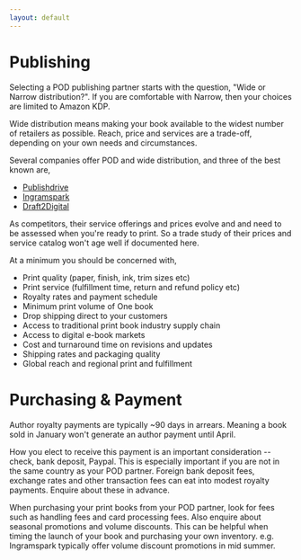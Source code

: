 ```yaml
---
layout: default 
---
```

# Publishing
Selecting a POD publishing partner starts with the question, "Wide or Narrow distribution?". If you are comfortable with Narrow, then your choices are limited to Amazon KDP.

Wide distribution means making your book available to the widest number of retailers as possible. Reach, price and services are a trade-off, depending on your own needs and circumstances.

Several companies offer POD and wide distribution, and three of the best known are, 

* [Publishdrive](https://publishdrive.com)
* [Ingramspark](https://ingramspark.com)
* [Draft2Digital](https://draft2digital.com/)

As competitors, their service offerings and prices evolve and and need to be assessed when you're ready to print. So a trade study of their prices and service catalog won't age well if documented here.

At a minimum you should be concerned with,
* Print quality (paper, finish, ink, trim sizes etc)
* Print service (fulfillment time, return and refund policy etc)
* Royalty rates and payment schedule
* Minimum print volume of One book
* Drop shipping direct to your customers
* Access to traditional print book industry supply chain
* Access to digital e-book markets
* Cost and turnaround time on revisions and updates
* Shipping rates and packaging quality
* Global reach and regional print and fulfillment

# Purchasing & Payment
Author royalty payments are typically ~90 days in arrears. Meaning a book sold in January won't generate an author payment until April.

How you elect to receive this payment is an important consideration -- check, bank deposit, Paypal. This is especially important if you are not in the same country as your POD partner. Foreign bank deposit fees, exchange rates and other transaction fees can eat into modest royalty payments. Enquire about these in advance.

When purchasing your print books from your POD partner, look for fees such as handling fees and card processing fees. Also enquire about seasonal promotions and volume discounts. This can be helpful when timing the launch of your book and purchasing your own inventory. e.g. Ingramspark typically offer volume discount promotions in mid summer.
